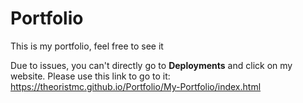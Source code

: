 # Portfolio
This is my portfolio, feel free to see it

Due to issues, you can't directly go to **Deployments** and click on my website.
Please use this link to go to it: https://theoristmc.github.io/Portfolio/My-Portfolio/index.html
